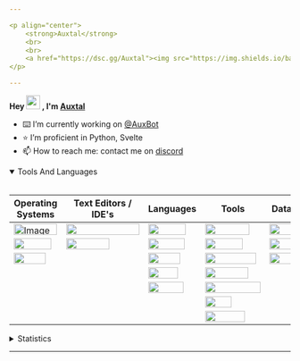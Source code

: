 ```yaml
---

<p align="center">
	<strong>Auxtal</strong>
	<br>
	<br>
	<a href="https://dsc.gg/Auxtal"><img src="https://img.shields.io/badge/Discord-5865F2.svg?logo=Discord&logoColor=white"></a>
</p>

---
```


**Hey <a href="https://dsc.gg/Auxtal"><img src="https://media.giphy.com/media/hvRJCLFzcasrR4ia7z/giphy.gif" width="25" height="25"></a> , I'm <a href="https://github.com/Auxtal">Auxtal</a>**

- ⌨️ I’m currently working on [@AuxBot](https://github.com/auxBot-discord-bot)
- ⭐ I’m proficient in Python, Svelte
- 📫 How to reach me: contact me on [discord](https://discord.com/users/327745755789918208)

<details open>
	<summary>Tools And Languages</summary>
	<br>
	<table>
		<thead>
  			<tr>
    				<th>Operating Systems</th>
    				<th>Text Editors / IDE's</th>
    				<th>Languages</th>
    				<th>Tools</th>
    				<th>Databases</th>
  			</tr>
		</thead>
		<tbody>
  			<tr>
    				<td><img src="https://img.shields.io/badge/Windows-0078D6.svg?logo=Windows&logoColor=white" alt="Image" width="77" height="20"></td>
    				<td><img src="https://img.shields.io/badge/Visual%20Studio%20Code-007ACC.svg?logo=Visual-Studio-Code&logoColor=white" width="131" height="20"></td>
    				<td><img src="https://img.shields.io/badge/Python-3776AB.svg?logo=Python&logoColor=white" width="67" height="20"></td>
    				<td><img src="https://img.shields.io/badge/Portainer-13BEF9.svg?logo=Portainer&logoColor=white" width="79" height="20"></td>
    				<td><img src="https://img.shields.io/badge/PostgreSQL-4169E1.svg?logo=PostgreSQL&logoColor=white" width="91" height="20"></td>
  			</tr>
  			<tr>
    				<td><img src="https://img.shields.io/badge/macOS-000000.svg?logo=macOS&logoColor=white" width="67" height="20"></td>
    				<td><img src="https://img.shields.io/badge/PyCharm-000000.svg?logo=PyCharm&logoColor=white" width="77" height="20"></td>
    				<td><img src="https://img.shields.io/badge/HTML5-E34F26.svg?logo=HTML5&logoColor=white" width="65" height="20"></td>
    				<td><img src="https://img.shields.io/badge/Docker-2496ED.svg?logo=Docker&logoColor=white" width="67" height="20"></td>
    				<td><img src="https://img.shields.io/badge/MongoDB-47A248.svg?logo=MongoDB&logoColor=white" width="81" height="20"></td>
  			</tr>
  			<tr>
    				<td><img src="https://img.shields.io/badge/Linux-FCC624.svg?logo=Linux&logoColor=black" width="57" height="20"></td>
    				<td></td>
    				<td><img src="https://img.shields.io/badge/CSS3-1572B6.svg?logo=CSS3&logoColor=white" width="57" height="20"></td>
    				<td><img src="https://img.shields.io/badge/Kubernetes-326CE5.svg?logo=Kubernetes&logoColor=white" width="91" height="20"></td>
    				<td><img src="https://img.shields.io/badge/redis-%23DD0031.svg?&logo=redis&logoColor=white" width="55" height="20"></td>
  			</tr>
  			<tr>
    				<td></td>
    				<td></td>
    				<td><img src="https://img.shields.io/badge/Sass-CC6699.svg?logo=Sass&logoColor=white" width="53" height="20"></td>
    				<td><img src="https://img.shields.io/badge/GraphQL-E10098.svg?logo=GraphQL&logoColor=white" width="77" height="20"></td>
    				<td></td>
  			</tr>
  			<tr>
    				<td></td>
			 	<td></td>
    				<td><img src="https://img.shields.io/badge/Svelte-FF3E00.svg?logo=Svelte&logoColor=white" width="63" height="20"></td>
    				<td><img src="https://img.shields.io/badge/Tailwind%20CSS-06B6D4.svg?logo=Tailwind-CSS&logoColor=white" width="99" height="20"></td>
    				<td></td>
  			</tr>
  			<tr>
				<td></td>
    				<td></td>
    				<td></td>
    				<td><img src="https://img.shields.io/badge/GIT-E44C30?&logo=git&logoColor=white" width="47" height="20"></td>
    				<td></td>
  			</tr>
			<tr>
    				<td></td>
    				<td></td>
    				<td></td>
    				<td><img src="https://img.shields.io/badge/starship-DD0B78?&logo=starship&logoColor=white" width="71" height="20"></td>
    				<td></td>
  			</tr>
		</tbody>
	</table>
</details>
<details>
	<summary>Statistics</summary>
	<br>

<!--START_SECTION:waka-->
![Code Time](http://img.shields.io/badge/Code%20Time-852%20hrs%2053%20mins-blue)

![Profile Views](http://img.shields.io/badge/Profile%20Views-6-blue)

**🐱 My GitHub Data** 

> 🏆 247 Contributions in the Year 2022
 > 
> 📦 214 Bytes Used in GitHub's Storage 
 > 
> 🚫 Not Opted to Hire
 > 
> 📜 4 Public Repositories 
 > 
> 🔑 0 Private Repositories  
 > 
**I'm an Early 🐤** 

```text
🌞 Morning    90 commits     █████░░░░░░░░░░░░░░░░░░░░   20.79% 
🌆 Daytime    163 commits    █████████░░░░░░░░░░░░░░░░   37.64% 
🌃 Evening    164 commits    █████████░░░░░░░░░░░░░░░░   37.88% 
🌙 Night      16 commits     █░░░░░░░░░░░░░░░░░░░░░░░░   3.7%

```
📅 **I'm Most Productive on Tuesday** 

```text
Monday       41 commits     ██░░░░░░░░░░░░░░░░░░░░░░░   9.47% 
Tuesday      117 commits    ██████░░░░░░░░░░░░░░░░░░░   27.02% 
Wednesday    39 commits     ██░░░░░░░░░░░░░░░░░░░░░░░   9.01% 
Thursday     87 commits     █████░░░░░░░░░░░░░░░░░░░░   20.09% 
Friday       41 commits     ██░░░░░░░░░░░░░░░░░░░░░░░   9.47% 
Saturday     27 commits     █░░░░░░░░░░░░░░░░░░░░░░░░   6.24% 
Sunday       81 commits     ████░░░░░░░░░░░░░░░░░░░░░   18.71%

```


📊 **This Week I Spent My Time On** 

```text
💬 Programming Languages: 
Python                   4 hrs 38 mins       ██████████░░░░░░░░░░░░░░░   42.2% 
JSON                     1 hr 54 mins        ████░░░░░░░░░░░░░░░░░░░░░   17.34% 
Markdown                 1 hr 9 mins         ██░░░░░░░░░░░░░░░░░░░░░░░   10.47% 
TypeScript               1 hr 4 mins         ██░░░░░░░░░░░░░░░░░░░░░░░   9.75% 
SCSS                     41 mins             █░░░░░░░░░░░░░░░░░░░░░░░░   6.26%

🔥 Editors: 
VS Code                  11 hrs              █████████████████████████   100.0%

🐱‍💻 Projects: 
Docs                     5 hrs 39 mins       ████████████░░░░░░░░░░░░░   51.45% 
AuxBot                   5 hrs 19 mins       ████████████░░░░░░░░░░░░░   48.33% 
Website                  0 secs              ░░░░░░░░░░░░░░░░░░░░░░░░░   0.14% 
Status                   0 secs              ░░░░░░░░░░░░░░░░░░░░░░░░░   0.06% 
api                      0 secs              ░░░░░░░░░░░░░░░░░░░░░░░░░   0.02%

💻 Operating System: 
WSL                      11 hrs              █████████████████████████   100.0%

```

**I Mostly Code in Python** 

```text
Python                   4 repos             ████████████████████░░░░░   80.0% 
JavaScript               1 repo              █████░░░░░░░░░░░░░░░░░░░░   20.0%

```



<!--END_SECTION:waka-->

</details>

---
